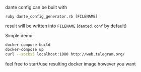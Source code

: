dante config can be built with
```
ruby dante_config_generator.rb [FILENAME]
```
result will be written into `FILENAME` (`danted.conf` by default)

Simple demo:
```sh
docker-compose build
docker-compose up
curl --socks5 localhost:1080 http://web.telegram.org/
```
feel free to start/use resulting docker image however you want
